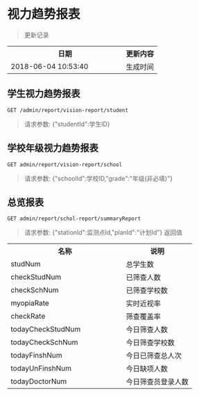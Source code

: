 # 视力趋势报表

> 更新记录

<table>
    <tr>
        <th style="width:250px;">日期</th>
        <th>更新内容</th>
    </tr>
    <tr>
        <td>2018-06-04 10:53:40</td>
        <td>生成时间</td>
    </tr>
</table>

## 学生视力趋势报表

```
GET /admin/report/vision-report/student
```

> 请求参数: {"studentId":学生ID}

## 学校年级视力趋势报表

```
GET admin/report/vision-report/school
```

> 请求参数: {"schoolId":学校ID,"grade":"年级(非必填)"}

## 总览报表
```
GET admin/report/schol-report/summaryReport
```
> 请求参数: {"stationId":监测点Id,"planId":"计划Id"}
> 返回值
<table>
    <tr>
        <th style="width:250px;">名称</th>
        <th>说明</th>
    </tr>
    <tr>
        <td>studNum</td>
        <td>总学生数</td>
    </tr>
    <tr>
        <td>checkStudNum</td>
        <td>已筛查人数</td>
    </tr>
    <tr>
        <td>checkSchNum</td>
        <td>已筛查学校数</td>
    </tr>
    <tr>
        <td>myopiaRate</td>
        <td>实时近视率</td>
    </tr>
    <tr>
        <td>checkRate</td>
        <td>筛查覆盖率</td>
    </tr>
    <tr>
        <td>todayCheckStudNum</td>
        <td>今日筛查人数</td>
    </tr>
    <tr>
        <td>todayCheckSchNum</td>
        <td>今日筛查学校数</td>
    </tr>
    <tr>
        <td>todayFinshNum</td>
        <td>今日已筛查总人次</td>
    </tr>
    <tr>
        <td>todayUnFinshNum</td>
        <td>今日缺项人数</td>
    </tr>
    <tr>
        <td>todayDoctorNum</td>
        <td>今日筛查员登录人数</td>
    </tr>

    
</table>